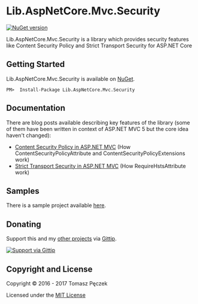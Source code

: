 # Lib.AspNetCore.Mvc.Security
[![NuGet version](https://badge.fury.io/nu/Lib.AspNetCore.Mvc.Security.svg)](http://badge.fury.io/nu/Lib.AspNetCore.Mvc.Security)

Lib.AspNetCore.Mvc.Security is a library which provides security features like Content Security Policy and Strict Transport Security for ASP.NET Core

## Getting Started

Lib.AspNetCore.Mvc.Security is available on [NuGet](https://www.nuget.org/packages/Lib.AspNetCore.Mvc.Security/).

```
PM>  Install-Package Lib.AspNetCore.Mvc.Security
```

## Documentation

There are blog posts available describing key features of the library (some of them have been written in context of ASP.NET MVC 5 but the core idea haven't changed):

- [Content Security Policy in ASP.NET MVC](http://tpeczek.blogspot.com/2015/06/content-security-policy-in-aspnet-mvc.html) (How ContentSecurityPolicyAttribute and ContentSecurityPolicyExtensions work)
- [Strict Transport Security in ASP.NET MVC](http://tpeczek.blogspot.com/2015/07/strict-transport-security-in-aspnet-mvc.html) (How RequireHstsAttribute work)

## Samples

There is a sample project available [here](https://github.com/tpeczek/Demo.AspNetCore.ContentSecurityPolicy).

## Donating
Support this and my [other projects](https://github.com/tpeczek/) via [Gittip](https://www.gittip.com/tpeczek/).

[![Support via Gittip](https://2.bp.blogspot.com/-hfTLKixXGvw/U-PmH5hGK4I/AAAAAAAAAf8/o94Go42VeZU/s1600/gittip.png)](https://www.gittip.com/tpeczek/)

## Copyright and License
Copyright © 2016 - 2017 Tomasz Pęczek

Licensed under the [MIT License](https://github.com/tpeczek/Lib.AspNetCore.Mvc.Security/blob/master/LICENSE.md)

